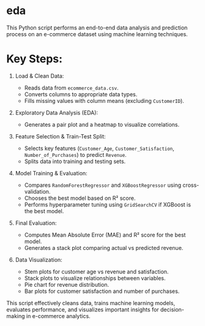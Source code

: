 # eda

This Python script performs an end-to-end data analysis and prediction process on an e-commerce dataset using machine learning techniques.

# Key Steps:
1. Load & Clean Data:
   - Reads data from `ecommerce_data.csv`.
   - Converts columns to appropriate data types.
   - Fills missing values with column means (excluding `CustomerID`).

2. Exploratory Data Analysis (EDA):
   - Generates a pair plot and a heatmap to visualize correlations.
   
3. Feature Selection & Train-Test Split:
   - Selects key features (`Customer_Age`, `Customer_Satisfaction`, `Number_of_Purchases`) to predict `Revenue`.
   - Splits data into training and testing sets.

4. Model Training & Evaluation:
   - Compares `RandomForestRegressor` and `XGBoostRegressor` using cross-validation.
   - Chooses the best model based on R² score.
   - Performs hyperparameter tuning using `GridSearchCV` if XGBoost is the best model.
   
5. Final Evaluation:
   - Computes Mean Absolute Error (MAE) and R² score for the best model.
   - Generates a stack plot comparing actual vs predicted revenue.

6. Data Visualization:
   - Stem plots for customer age vs revenue and satisfaction.
   - Stack plots to visualize relationships between variables.
   - Pie chart for revenue distribution.
   - Bar plots for customer satisfaction and number of purchases.

This script effectively cleans data, trains machine learning models, evaluates performance, and visualizes important insights for decision-making in e-commerce analytics.
